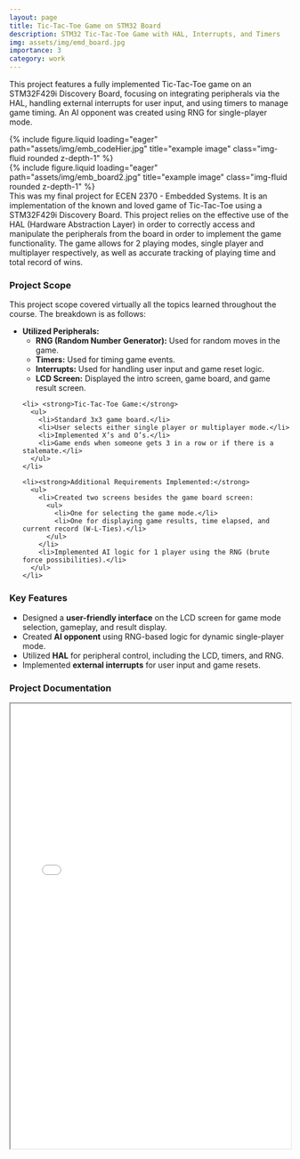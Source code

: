 ```yaml
---
layout: page
title: Tic-Tac-Toe Game on STM32 Board
description: STM32 Tic-Tac-Toe Game with HAL, Interrupts, and Timers
img: assets/img/emd_board.jpg
importance: 3
category: work
---
```


This project features a fully implemented Tic-Tac-Toe game on an STM32F429i Discovery Board, focusing on integrating peripherals via the HAL, handling external interrupts for user input, and using timers to manage game timing. An AI opponent was created using RNG for single-player mode.

<div class="row">
    <div class="col-sm mt-3 mt-md-0">
        {% include figure.liquid loading="eager" path="assets/img/emb_codeHier.jpg" title="example image" class="img-fluid rounded z-depth-1" %}
    </div>
    <div class="col-sm mt-3 mt-md-0">
        {% include figure.liquid loading="eager" path="assets/img/emb_board2.jpg" title="example image" class="img-fluid rounded z-depth-1" %}
    </div>
</div>
<div class="caption">
    This was my final project for ECEN 2370 - Embedded Systems. It is an implementation of the known and loved game of Tic-Tac-Toe using a STM32F429i Discovery Board. This project relies on the effective use of the HAL (Hardware Abstraction Layer) in order to correctly access and manipulate the peripherals from the board in order to implement the game functionality.  The game allows for 2 playing modes, single player and multiplayer respectively, as well as accurate tracking of playing time and total record of wins. 
</div>

<div class="project-scope mt-4">
  <h3>Project Scope</h3>
  <p>This project scope covered virtually all the topics learned throughout the course. The breakdown is as follows:</p>
  
  <ul>
    <li><strong>Utilized Peripherals:</strong>
      <ul>
        <li><strong>RNG (Random Number Generator):</strong> Used for random moves in the game.</li>
        <li><strong>Timers:</strong> Used for timing game events.</li>
        <li><strong>Interrupts:</strong> Used for handling user input and game reset logic.</li>
        <li><strong>LCD Screen:</strong> Displayed the intro screen, game board, and game result screen.</li>
      </ul>
    </li>
    
    <li> <strong>Tic-Tac-Toe Game:</strong>
      <ul>
        <li>Standard 3x3 game board.</li>
        <li>User selects either single player or multiplayer mode.</li>
        <li>Implemented X’s and O’s.</li>
        <li>Game ends when someone gets 3 in a row or if there is a stalemate.</li>
      </ul>
    </li>
    
    <li><strong>Additional Requirements Implemented:</strong>
      <ul>
        <li>Created two screens besides the game board screen:
          <ul>
            <li>One for selecting the game mode.</li>
            <li>One for displaying game results, time elapsed, and current record (W-L-Ties).</li>
          </ul>
        </li>
        <li>Implemented AI logic for 1 player using the RNG (brute force possibilities).</li>
      </ul>
    </li>
  </ul>
</div>

<div class="key-features mt-4"> 
    <h3>Key Features</h3> 
    <ul> 
    <li>Designed a <strong>user-friendly interface</strong> on the LCD screen for game mode selection, gameplay, and result display.</li>
    <li>Created <strong>AI opponent</strong> using RNG-based logic for dynamic single-player mode.</li>
    <li>Utilized <strong>HAL</strong> for peripheral control, including the LCD, timers, and RNG.</li>
    <li>Implemented <strong>external interrupts</strong> for user input and game resets.</li>
    </ul> 
</div>

<div class="project-pdf mt-4">
  <h3>Project Documentation</h3>
    <iframe src="/assets/pdf/emb_doc.pdf" width="100%" height="800px"></iframe>
</div>